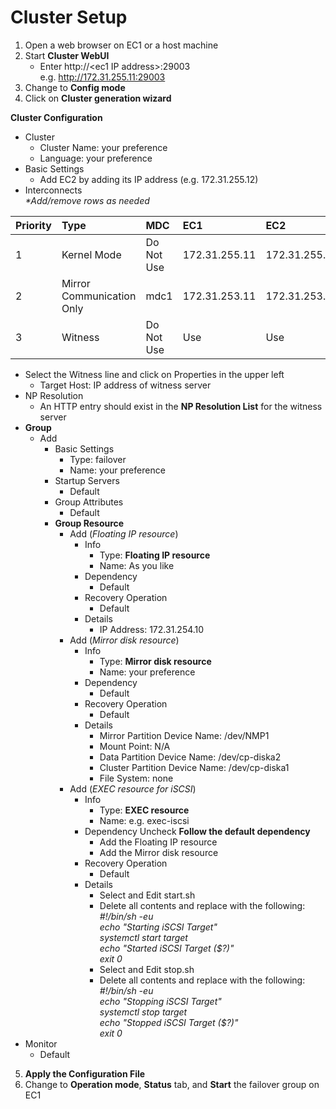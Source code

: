 # Cluster Setup
1. Open a web browser on EC1 or a host machine
2. Start **Cluster WebUI**
    - Enter http://\<ec1 IP address\>:29003    
      e.g. http://172.31.255.11:29003
3. Change to **Config mode**
4. Click on **Cluster generation wizard**    

**Cluster Configuration**
- Cluster
	- Cluster Name: your preference
	- Language: your preference
- Basic Settings
	- Add EC2 by adding its IP address (e.g. 172.31.255.12)
- Interconnects    
  *\*Add/remove rows as needed*    

|Priority |Type |MDC |EC1 |EC2 |
|:---------|:-------|:---|:---|:---|
| 1 | Kernel Mode | Do Not Use | 172.31.255.11 | 172.31.255.12 |
| 2 | Mirror Communication Only | mdc1 | 172.31.253.11 | 172.31.253.12 |
| 3 | Witness |	Do Not Use | Use | Use |

- Select the Witness line and click on Properties in the upper left
	- Target Host: IP address of witness server		
- NP Resolution
	- An HTTP entry should exist in the **NP Resolution List** for the witness server
- **Group**
	- Add
		- Basic Settings
			- Type: failover
			- Name: your preference
		- Startup Servers
			- Default
		- Group Attributes
			- Default
		- **Group Resource**
			- Add (*Floating IP resource*)
				- Info
					- Type: **Floating IP resource**
					- Name: As you like
				- Dependency
					- Default
				- Recovery Operation
					- Default
				- Details
					- IP Address: 172.31.254.10
			- Add (*Mirror disk resource*)
				- Info
					- Type: **Mirror disk resource**
					- Name: your preference
				- Dependency
					- Default
				- Recovery Operation
					- Default
				- Details
					- Mirror Partition Device Name: /dev/NMP1
					- Mount Point: N/A
					- Data Partition Device Name: /dev/cp-diska2
					- Cluster Partition Device Name: /dev/cp-diska1
					- File System: none
			- Add  (*EXEC resource for iSCSI*)
				- Info
					- Type: **EXEC resource**
					- Name: e.g. exec-iscsi
				- Dependency
					Uncheck **Follow the default dependency**
					- Add the Floating IP resource
					- Add the Mirror disk resource
				- Recovery Operation
					- Default
				- Details
					- Select and Edit start.sh
					- Delete all contents and replace with the following:    
                                          *#!/bin/sh -eu   
                                          echo "Starting iSCSI Target"   
                                          systemctl start target   
                                          echo "Started  iSCSI Target ($?)"   
                                          exit 0*     
					- Select and Edit stop.sh
					- Delete all contents and replace with the following:    
					  *#!/bin/sh -eu    
					  echo "Stopping iSCSI Target"    
					  systemctl stop target    
					  echo "Stopped  iSCSI Target ($?)"    
					  exit 0*    
- Monitor
	- Default
5. **Apply the Configuration File**
6. Change to **Operation mode**, **Status** tab, and **Start** the failover group on EC1


